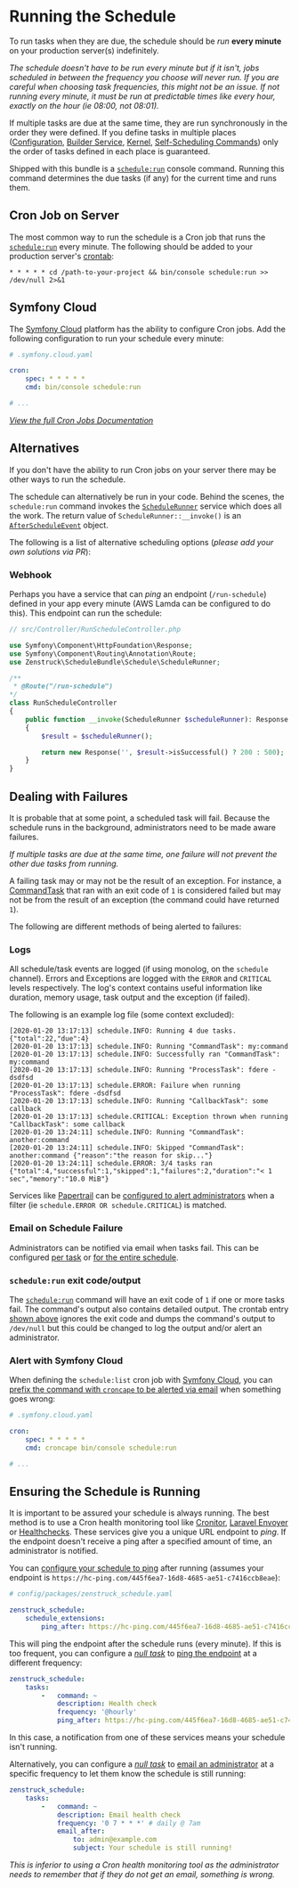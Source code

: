 # Running the Schedule

To run tasks when they are due, the schedule should be *run* **every minute**
on your production server(s) indefinitely.

*The schedule doesn't have to be run every minute but if it isn't, jobs
scheduled in between the frequency you choose will never run. If you are
careful when choosing task frequencies, this might not be an issue. If not
running every minute, it must be run at predictable times like every hour,
exactly on the hour (ie 08:00, not 08:01).*

If multiple tasks are due at the same time, they are run synchronously in the
order they were defined. If you define tasks in multiple places
([Configuration](define-schedule.md#bundle-configuration),
[Builder Service](define-schedule.md#schedulebuilder-service),
[Kernel](define-schedule.md#your-kernel),
[Self-Scheduling Commands](define-schedule.md#self-scheduling-commands)) only
the order of tasks defined in each place is guaranteed.

Shipped with this bundle is a [`schedule:run`](cli-commands.md#schedulerun)
console command. Running this command determines the due tasks (if any) for
the current time and runs them.

## Cron Job on Server

The most common way to run the schedule is a Cron job that runs the
[`schedule:run`](cli-commands.md#schedulerun) every minute. The following
should be added to your production server's
[crontab](http://man7.org/linux/man-pages/man5/crontab.5.html):

```
* * * * * cd /path-to-your-project && bin/console schedule:run >> /dev/null 2>&1
```

## Symfony Cloud

The [Symfony Cloud](https://symfony.com/cloud/) platform has the ability to
configure Cron jobs. Add the following configuration to run your schedule every
minute:

```yaml
# .symfony.cloud.yaml

cron:
    spec: * * * * *
    cmd: bin/console schedule:run

# ...
```

*[View the full Cron Jobs Documentation](https://symfony.com/doc/master/cloud/cookbooks/crons.html)*

## Alternatives

If you don't have the ability to run Cron jobs on your server there may be
other ways to run the schedule.

The schedule can alternatively be run in your code. Behind the scenes, the
`schedule:run` command invokes the [`ScheduleRunner`](../src/Schedule/ScheduleRunner.php)
service which does all the work. The return value of `ScheduleRunner::__invoke()` is an
[`AfterScheduleEvent`](../src/Event/AfterScheduleEvent.php) object.

The following is a list of alternative scheduling options (*please add your own solutions
via PR*):

### Webhook

Perhaps you have a service that can *ping* an endpoint (`/run-schedule`) defined in
your app every minute (AWS Lamda can be configured to do this). This endpoint
can run the schedule:

```php
// src/Controller/RunScheduleController.php

use Symfony\Component\HttpFoundation\Response;
use Symfony\Component\Routing\Annotation\Route;
use Zenstruck\ScheduleBundle\Schedule\ScheduleRunner;

/**
 * @Route("/run-schedule")
*/
class RunScheduleController
{
    public function __invoke(ScheduleRunner $scheduleRunner): Response
    {
        $result = $scheduleRunner();

        return new Response('', $result->isSuccessful() ? 200 : 500);
    }
}
```

## Dealing with Failures

It is probable that at some point, a scheduled task will fail. Because the
schedule runs in the background, administrators need to be made aware failures.

*If multiple tasks are due at the same time, one failure will not prevent the
other due tasks from running.*

A failing task may or may not be the result of an exception. For instance, a
[CommandTask](define-tasks.md#commandtask) that ran with an exit code of `1`
is considered failed but may not be from the result of an exception (the
command could have returned `1`).

The following are different methods of being alerted to failures:

### Logs

All schedule/task events are logged (if using monolog, on the `schedule` channel).
Errors and Exceptions are logged with the `ERROR` and `CRITICAL` levels respectively.
The log's context contains useful information like duration, memory usage, task output
and the exception (if failed).

The following is an example log file (some context excluded):

```
[2020-01-20 13:17:13] schedule.INFO: Running 4 due tasks. {"total":22,"due":4}
[2020-01-20 13:17:13] schedule.INFO: Running "CommandTask": my:command
[2020-01-20 13:17:13] schedule.INFO: Successfully ran "CommandTask": my:command
[2020-01-20 13:17:13] schedule.INFO: Running "ProcessTask": fdere -dsdfsd
[2020-01-20 13:17:13] schedule.ERROR: Failure when running "ProcessTask": fdere -dsdfsd
[2020-01-20 13:17:13] schedule.INFO: Running "CallbackTask": some callback 
[2020-01-20 13:17:13] schedule.CRITICAL: Exception thrown when running "CallbackTask": some callback
[2020-01-20 13:24:11] schedule.INFO: Running "CommandTask": another:command
[2020-01-20 13:24:11] schedule.INFO: Skipped "CommandTask": another:command {"reason":"the reason for skip..."}
[2020-01-20 13:24:11] schedule.ERROR: 3/4 tasks ran {"total":4,"successful":1,"skipped":1,"failures":2,"duration":"< 1 sec","memory":"10.0 MiB"}
```

Services like [Papertrail](https://papertrailapp.com) can be [configured to alert
administrators](https://help.papertrailapp.com/kb/how-it-works/alerts/) when a filter
(ie `schedule.ERROR OR schedule.CRITICAL`) is matched.

### Email on Schedule Failure

Administrators can be notified via email when tasks fail. This can be configured
[per task](define-tasks.md#email-output) or
[for the entire schedule](define-schedule.md#email-on-failure).

### `schedule:run` exit code/output

The [`schedule:run`](cli-commands.md#schedulerun) command will have an exit code of
`1` if one or more tasks fail. The command's output also contains detailed output.
The crontab entry [shown above](#cron-job-on-server) ignores the exit code and
dumps the command's output to `/dev/null` but this could be changed to log the
output and/or alert an administrator.

### Alert with Symfony Cloud

When defining the `schedule:list` cron job with [Symfony Cloud](#symfony-cloud), you can
[prefix the command with `croncape` to be alerted via email](https://symfony.com/doc/master/cloud/cookbooks/crons.html#command-to-run)
when something goes wrong:

```yaml
# .symfony.cloud.yaml

cron:
    spec: * * * * *
    cmd: croncape bin/console schedule:run

# ...
```

## Ensuring the Schedule is Running

It is important to be assured your schedule is always running. The best method
is to use a Cron health monitoring tool like [Cronitor](https://cronitor.io/),
[Laravel Envoyer](https://envoyer.io/) or [Healthchecks](https://healthchecks.io/).
These services give you a unique URL endpoint to *ping*. If the endpoint doesn't
receive a ping after a specified amount of time, an administrator is notified.

You can [configure your schedule to ping](define-schedule.md#ping-webhook) after
running (assumes your endpoint is `https://hc-ping.com/445f6ea7-16d8-4685-ae51-c7416ccb8eae`):

```yaml
# config/packages/zenstruck_schedule.yaml

zenstruck_schedule:
    schedule_extensions:
        ping_after: https://hc-ping.com/445f6ea7-16d8-4685-ae51-c7416ccb8eae
```

This will ping the endpoint after the schedule runs (every minute). If this is too
frequent, you can configure a *[null task](define-tasks.md#nulltask)* to [ping the
endpoint](define-tasks.md#ping-webhook) at a different frequency:

```yaml
zenstruck_schedule:
    tasks:
        -   command: ~
            description: Health check
            frequency: '@hourly'
            ping_after: https://hc-ping.com/445f6ea7-16d8-4685-ae51-c7416ccb8eae
```

In this case, a notification from one of these services means your schedule isn't
running.

Alternatively, you can configure a *[null task](define-tasks.md#nulltask)* to [email
an administrator](define-tasks.md#email-output) at a specific frequency to let them
know the schedule is still running:

```yaml
zenstruck_schedule:
    tasks:
        -   command: ~
            description: Email health check
            frequency: '0 7 * * *' # daily @ 7am
            email_after:
                to: admin@example.com
                subject: Your schedule is still running!
```

*This is inferior to using a Cron health monitoring tool as the administrator needs
to remember that if they do not get an email, something is wrong.*
